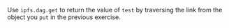Use `ipfs.dag.get` to return the value of `test` by traversing the link from the object you `put` in the previous exercise.